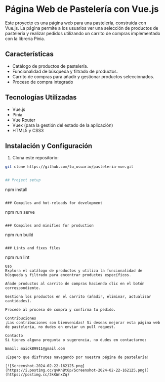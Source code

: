 # Página Web de Pastelería con Vue.js

Este proyecto es una página web para una pastelería, construida con Vue.js. La página permite a los usuarios ver una selección de productos de pastelería y realizar pedidos utilizando un carrito de compras implementado con la librería Pinia.

## Características

- Catálogo de productos de pastelería.
- Funcionalidad de búsqueda y filtrado de productos.
- Carrito de compras para añadir y gestionar productos seleccionados.
- Proceso de compra integrado 

## Tecnologías Utilizadas
- Vue.js
- Pinia
- Vue Router
- Vuex (para la gestión del estado de la aplicación)
- HTML5 y CSS3


## Instalación y Configuración

1. Clona este repositorio:

```bash
git clone https://github.com/tu_usuario/pasteleria-vue.git


## Project setup
```
npm install
```

### Compiles and hot-reloads for development
```
npm run serve
```

### Compiles and minifies for production
```
npm run build
```

### Lints and fixes files
```
npm run lint

```
Uso
Explora el catálogo de productos y utiliza la funcionalidad de búsqueda y filtrado para encontrar productos específicos.

Añade productos al carrito de compras haciendo clic en el botón correspondiente.

Gestiona los productos en el carrito (añadir, eliminar, actualizar cantidades).

Procede al proceso de compra y confirma tu pedido.

Contribuciones
¡Las contribuciones son bienvenidas! Si deseas mejorar esta página web de pastelería, no dudes en enviar un pull request.

Contacto
Si tienes alguna pregunta o sugerencia, no dudes en contactarme:

Email: maick89911@gmail.com

¡Espero que disfrutes navegando por nuestra página de pastelería!

[![Screenshot-2024-02-22-162125.png](https://i.postimg.cc/qvKnBt6p/Screenshot-2024-02-22-162125.png)](https://postimg.cc/3kKWnxZq)




